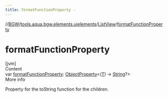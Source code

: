 ```yaml
---
title: formatFunctionProperty -
---
```

//[BGW](../../../index.md)/[tools.aqua.bgw.elements.uielements](../index.md)/[ListView](index.md)/[formatFunctionProperty](format-function-property.md)



# formatFunctionProperty  
[jvm]  
Content  
var [formatFunctionProperty](format-function-property.md): [ObjectProperty](../../tools.aqua.bgw.observable/-object-property/index.md)<([T](index.md)) -> [String](https://kotlinlang.org/api/latest/jvm/stdlib/kotlin/-string/index.html)?>  
More info  


Property for the toString function for the children.

  



